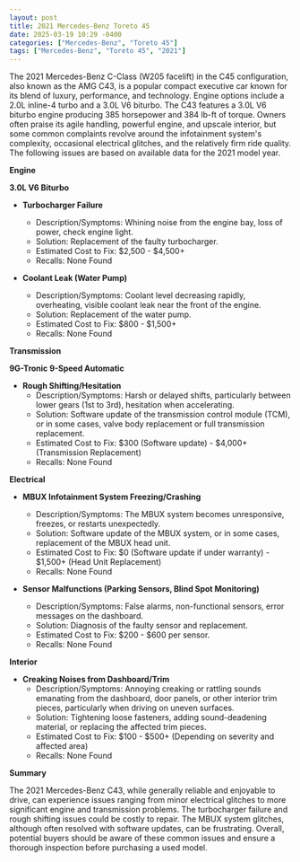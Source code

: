 ```yaml
---
layout: post
title: 2021 Mercedes-Benz Toreto 45
date: 2025-03-19 10:29 -0400
categories: ["Mercedes-Benz", "Toreto 45"]
tags: ["Mercedes-Benz", "Toreto 45", "2021"]
---
```

The 2021 Mercedes-Benz C-Class (W205 facelift) in the C45 configuration, also known as the AMG C43, is a popular compact executive car known for its blend of luxury, performance, and technology. Engine options include a 2.0L inline-4 turbo and a 3.0L V6 biturbo. The C43 features a 3.0L V6 biturbo engine producing 385 horsepower and 384 lb-ft of torque. Owners often praise its agile handling, powerful engine, and upscale interior, but some common complaints revolve around the infotainment system's complexity, occasional electrical glitches, and the relatively firm ride quality. The following issues are based on available data for the 2021 model year.

**Engine**

**3.0L V6 Biturbo**

*   **Turbocharger Failure**
    *   Description/Symptoms: Whining noise from the engine bay, loss of power, check engine light.
    *   Solution: Replacement of the faulty turbocharger.
    *   Estimated Cost to Fix: $2,500 - $4,500+
    *   Recalls: None Found

*   **Coolant Leak (Water Pump)**
    *   Description/Symptoms: Coolant level decreasing rapidly, overheating, visible coolant leak near the front of the engine.
    *   Solution: Replacement of the water pump.
    *   Estimated Cost to Fix: $800 - $1,500+
    *   Recalls: None Found

**Transmission**

**9G-Tronic 9-Speed Automatic**

*   **Rough Shifting/Hesitation**
    *   Description/Symptoms: Harsh or delayed shifts, particularly between lower gears (1st to 3rd), hesitation when accelerating.
    *   Solution: Software update of the transmission control module (TCM), or in some cases, valve body replacement or full transmission replacement.
    *   Estimated Cost to Fix: $300 (Software update) - $4,000+ (Transmission Replacement)
    *   Recalls: None Found

**Electrical**

*   **MBUX Infotainment System Freezing/Crashing**
    *   Description/Symptoms: The MBUX system becomes unresponsive, freezes, or restarts unexpectedly.
    *   Solution: Software update of the MBUX system, or in some cases, replacement of the MBUX head unit.
    *   Estimated Cost to Fix: $0 (Software update if under warranty) - $1,500+ (Head Unit Replacement)
    *   Recalls: None Found

*   **Sensor Malfunctions (Parking Sensors, Blind Spot Monitoring)**
    *   Description/Symptoms: False alarms, non-functional sensors, error messages on the dashboard.
    *   Solution: Diagnosis of the faulty sensor and replacement.
    *   Estimated Cost to Fix: $200 - $600 per sensor.
    *   Recalls: None Found

**Interior**

*   **Creaking Noises from Dashboard/Trim**
    *   Description/Symptoms: Annoying creaking or rattling sounds emanating from the dashboard, door panels, or other interior trim pieces, particularly when driving on uneven surfaces.
    *   Solution: Tightening loose fasteners, adding sound-deadening material, or replacing the affected trim pieces.
    *   Estimated Cost to Fix: $100 - $500+ (Depending on severity and affected area)
    *   Recalls: None Found

**Summary**

The 2021 Mercedes-Benz C43, while generally reliable and enjoyable to drive, can experience issues ranging from minor electrical glitches to more significant engine and transmission problems. The turbocharger failure and rough shifting issues could be costly to repair. The MBUX system glitches, although often resolved with software updates, can be frustrating. Overall, potential buyers should be aware of these common issues and ensure a thorough inspection before purchasing a used model.

